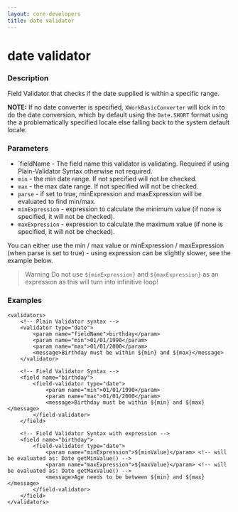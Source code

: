 ```yaml
---
layout: core-developers
title: date validator
---
```


# date validator

### Description

Field Validator that checks if the date supplied is within a specific range.

**NOTE:** If no date converter is specified, `XWorkBasicConverter` will kick in to do the date conversion, which by default using the `Date.SHORT` format using the a problematically specified locale else falling back to the system default locale.

### Parameters

- `fieldName - The field name this validator is validating. Required if using Plain-Validator Syntax otherwise not required.
- `min` - the min date range. If not specified will not be checked.
- `max` - the max date range. If not specified will not be checked.
- `parse` - if set to true, minExpression and maxExpression will be evaluated to find min/max.
- `minExpression` - expression to calculate the minimum value (if none is specified, it will not be checked).
- `maxExpression` - expression to calculate the maximum value (if none is specified, it will not be checked).

You can either use the min / max value or minExpression / maxExpression (when parse is set to true) - using expression can be slightly slower, see the example below.

> Warning
> Do not use `${minExpression}` and `${maxExpression}` as an expression as this will turn into infinitive loop!

### Examples

```
<validators>
    <!-- Plain Validator syntax -->
    <validator type="date">
        <param name="fieldName">birthday</param>
        <param name="min">01/01/1990</param>
        <param name="max">01/01/2000</param>
        <message>Birthday must be within ${min} and ${max}</message>
    </validator>
 
    <!-- Field Validator Syntax -->
    <field name="birthday">
        <field-validator type="date">
            <param name="min">01/01/1990</param>
            <param name="max">01/01/2000</param>
            <message>Birthday must be within ${min} and ${max}</message>
        </field-validator>
    </field>
 
    <!-- Field Validator Syntax with expression -->
    <field name="birthday">
        <field-validator type="date">
            <param name="minExpression">${minValue}</param> <!-- will be evaluated as: Date getMinValue() -->
            <param name="maxExpression">${maxValue}</param> <!-- will be evaluated as: Date getMaxValue() -->
            <message>Age needs to be between ${min} and ${max}</message>
        </field-validator>
    </field>
</validators>
```
